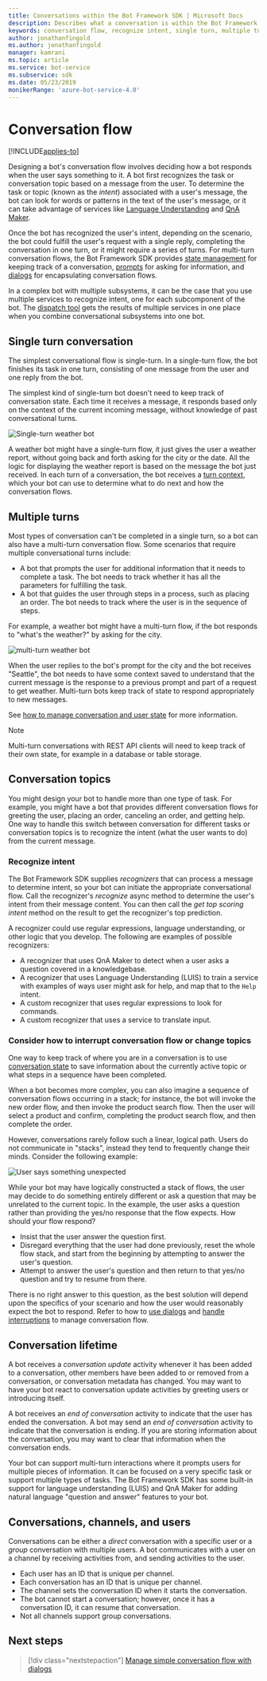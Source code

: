 ```yaml
---
title: Conversations within the Bot Framework SDK | Microsoft Docs
description: Describes what a conversation is within the Bot Framework SDK.
keywords: conversation flow, recognize intent, single turn, multiple turn, bot conversation
author: jonathanfingold
ms.author: jonathanfingold
manager: kamrani
ms.topic: article
ms.service: bot-service
ms.subservice: sdk
ms.date: 05/23/2019
monikerRange: 'azure-bot-service-4.0'
---
```


# Conversation flow
[!INCLUDE[applies-to](../includes/applies-to.md)]

Designing a bot's conversation flow involves deciding how a bot responds when the user says something to it. A bot first recognizes the task or conversation topic based on a message from the user. To determine the task or topic (known as the *intent*) associated with a user's message, the bot can look for words or patterns in the text of the user's message, or it can take advantage of services like [Language Understanding](bot-builder-concept-luis.md) and [QnA Maker](https://docs.microsoft.com/en-us/azure/cognitive-services/qnamaker/overview/overview).

Once the bot has recognized the user's intent, depending on the scenario, the bot could fulfill the user's request with a single reply, completing the conversation in one turn, or it might require a series of turns. For multi-turn conversation flows, the Bot Framework SDK provides [state management](./bot-builder-howto-v4-state.md) for keeping track of a conversation, [prompts](bot-builder-prompts.md) for asking for information, and [dialogs](bot-builder-dialog-manage-conversation-flow.md) for encapsulating conversation flows.

In a complex bot with multiple subsystems, it can be the case that you use multiple services to recognize intent, one for each subcomponent of the bot. The [dispatch tool](bot-builder-tutorial-dispatch.md) gets the results of multiple services in one place when you combine conversational subsystems into one bot.

<!-- 
A conversation identifies a series of activities sent between a bot and a user on a specific channel and represents an interaction between one or more bots and either a _direct_ conversation with a specific user or a _group_ conversation with multiple users.
A bot communicates with a user on a channel by receiving activities from, and sending activities to the user.

- Each user has an ID that is unique per channel.
- Each conversation has an ID that is unique per channel.
- The channel sets the conversation ID when it starts the conversation.
- The bot cannot start a conversation; however, once it has a conversation ID, it can resume that conversation.
- Not all channels support group conversations.
-->

## Single turn conversation

The simplest conversational flow is single-turn. In a single-turn flow, the bot finishes its task in one turn, consisting of one message from the user and one reply from the bot.

<!-- The following isn't always true, it's a generalization -->

The simplest kind of single-turn bot doesn't need to keep track of conversation state. Each time it receives a message, it responds based only on the context of the current incoming message, without knowledge of past conversational turns.

![Single-turn weather bot](./media/concept-conversation/weather-single-turn.png)

A weather bot might have a single-turn flow, it just gives the user a weather report, without going back and forth asking for the city or the date. All the logic for displaying the weather report is based on the message the bot just received. In each turn of a conversation, the bot receives a [turn context](bot-builder-concept-activity-processing.md#turn-context), which your bot can use to determine what to do next and how the conversation flows.

## Multiple turns

Most types of conversation can't be completed in a single turn, so a bot can also have a multi-turn conversation flow. Some scenarios that require multiple conversational turns include:

* A bot that prompts the user for additional information that it needs to complete a task. The bot needs to track whether it has all the parameters for fulfilling the task.
* A bot that guides the user through steps in a process, such as placing an order. The bot needs to track where the user is in the sequence of steps.

For example, a weather bot might have a multi-turn flow, if the bot responds to "what's the weather?" by asking for the city.

![multi-turn weather bot](./media/concept-conversation/weather-multi-turn.png)

When the user replies to the bot's prompt for the city and the bot receives "Seattle", the bot needs to have some context saved to understand that the current message is the response to a previous prompt and part of a request to get weather. Multi-turn bots keep track of state to respond appropriately to new messages.

See [how to manage conversation and user state](bot-builder-howto-v4-state.md) for more information.

> [!NOTE]
> Multi-turn conversations with REST API clients will need to keep track of their own state, for example in a database or table storage.

## Conversation topics

You might design your bot to handle more than one type of task. For example, you might have a bot that provides different conversation flows for greeting the user, placing an order, canceling an order, and getting help. One way to handle this switch between conversation for different tasks or conversation topics is to recognize the intent (what the user wants to do) from the current message.

### Recognize intent

The Bot Framework SDK supplies _recognizers_ that can process a message to determine intent, so your bot can initiate the appropriate conversational flow. Call the recognizer's _recognize_ async method to determine the user's intent from their message content. You can then call the _get top scoring intent_ method on the result to get the recognizer's top prediction.

A recognizer could use regular expressions, language understanding, or other logic that you develop. The following are examples of possible recognizers:

* A recognizer that uses QnA Maker to detect when a user asks a question covered in a knowledgebase.
* A recognizer that uses Language Understanding (LUIS) to train a service with examples of ways user might ask for help, and map that to the `Help` intent.
* A custom recognizer that uses regular expressions to look for commands.
* A custom recognizer that uses a service to translate input.

### Consider how to interrupt conversation flow or change topics

One way to keep track of where you are in a conversation is to use [conversation state](bot-builder-howto-v4-state.md) to save information about the currently active topic or what steps in a sequence have been completed.

When a bot becomes more complex, you can also imagine a sequence of conversation flows occurring in a stack; for instance, the bot will invoke the new order flow, and then invoke the product search flow. Then the user will select a product and confirm, completing the product search flow, and then complete the order.

However, conversations rarely follow such a linear, logical path. Users do not communicate in "stacks", instead they tend to frequently change their minds. Consider the following example:

![User says something unexpected](./media/concept-conversation/interruption.png)

While your bot may have logically constructed a stack of flows, the user may decide to do something entirely different or ask a question that may be unrelated to the current topic. In the example, the user asks a question rather than providing the yes/no response that the flow expects. How should your flow respond?

* Insist that the user answer the question first.
* Disregard everything that the user had done previously, reset the whole flow stack, and start from the beginning by attempting to answer the user's question.
* Attempt to answer the user's question and then return to that yes/no question and try to resume from there.

There is no right answer to this question, as the best solution will depend upon the specifics of your scenario and how the user would reasonably expect the bot to respond. Refer to how to [use dialogs](bot-builder-dialog-manage-conversation-flow.md) and [handle interruptions](bot-builder-howto-handle-user-interrupt.md) to manage conversation flow.

## Conversation lifetime

<!-- Note: these activities are dependent on whether the channel actually sends them. Also, we should add links -->
A bot receives a _conversation update_ activity whenever it has been added to a conversation, other members have been added to or removed from a conversation, or conversation metadata has changed.
You may want to have your bot react to conversation update activities by greeting users or introducing itself.

A bot receives an _end of conversation_ activity to indicate that the user has ended the conversation. A bot may send an _end of conversation_ activity to indicate that the conversation is ending.
If you are storing information about the conversation, you may want to clear that information when the conversation ends.

<!--  Types of conversations -->

Your bot can support multi-turn interactions where it prompts users for multiple pieces of information. It can be focused on a very specific task or support multiple types of tasks.
The Bot Framework SDK has some built-in support for language understanding (LUIS) and QnA Maker for adding natural language "question and answer" features to your bot.

## Conversations, channels, and users

Conversations can be either a _direct_ conversation with a specific user or a _group_ conversation with multiple users.
A bot communicates with a user on a channel by receiving activities from, and sending activities to the user.

* Each user has an ID that is unique per channel.
* Each conversation has an ID that is unique per channel.
* The channel sets the conversation ID when it starts the conversation.
* The bot cannot start a conversation; however, once it has a conversation ID, it can resume that conversation.
* Not all channels support group conversations.

## Next steps

> [!div class="nextstepaction"]
> [Manage simple conversation flow with dialogs](bot-builder-dialog-manage-conversation-flow.md)

<!-- In addition, your bot can send activities back to the user, either _proactively_, in response to internal logic, or _reactively_, in response to an activity from the user or channel.-->
<!--TODO: Link to messaging how tos.-->
